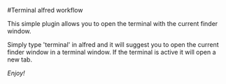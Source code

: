 #Terminal alfred workflow

This simple plugin allows you to open the terminal with the current finder window.

Simply type 'terminal' in alfred and it will suggest you to open the current finder window in a terminal window. 
If the terminal is active it will open a new tab.

*Enjoy!*


